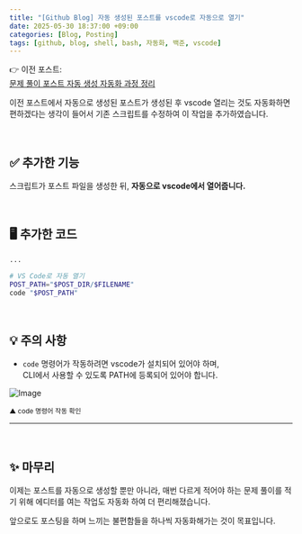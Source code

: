 ```yaml
---
title: "[Github Blog] 자동 생성된 포스트를 vscode로 자동으로 열기"
date: 2025-05-30 18:37:00 +09:00
categories: [Blog, Posting]
tags: [github, blog, shell, bash, 자동화, 백준, vscode]
---
```


👉 이전 포스트:  
[문제 풀이 포스트 자동 생성 자동화 과정 정리](https://juyeoon.github.io/posts/bash-boj-posting-automation/)

이전 포스트에서 자동으로 생성된 포스트가 생성된 후 vscode 열리는 것도 자동화하면 편하겠다는 생각이 들어서 기존 스크립트를 수정하여 이 작업을 추가하였습니다.

<br>

## ✅ 추가한 기능

스크립트가 포스트 파일을 생성한 뒤, **자동으로 vscode에서 열어줍니다.**

<br>

## 🖥 추가한 코드

```bash
...

# VS Code로 자동 열기
POST_PATH="$POST_DIR/$FILENAME"
code "$POST_PATH"

```

<br>

## 💡 주의 사항

- `code` 명령어가 작동하려면 vscode가 설치되어 있어야 하며,  
  CLI에서 사용할 수 있도록 PATH에 등록되어 있어야 합니다.

![Image](https://github.com/user-attachments/assets/c77355eb-1a75-4545-9b62-e1b884652b04)

<small>▲ code 명령어 작동 확인</small>

---

<br>

## ✨ 마무리

이제는 포스트를 자동으로 생성할 뿐만 아니라, 매번 다르게 적어야 하는 문제 풀이를 적기 위해 에디터를 여는 작업도 자동화 하여 더 편리해졌습니다.

앞으로도 포스팅을 하며 느끼는 불편함들을 하나씩 자동화해가는 것이 목표입니다.

<br>
